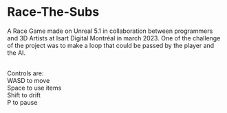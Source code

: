 # Race-The-Subs

A Race Game made on Unreal 5.1 in collaboration between programmers and 3D Artists at Isart Digital Montréal in march 2023.
One of the challenge of the project was to make a loop that could be passed by the player and the AI.

<br>Controls are:
<br> WASD  to move
<br>Space to use items
<br>Shift to drift
<br>P     to pause
